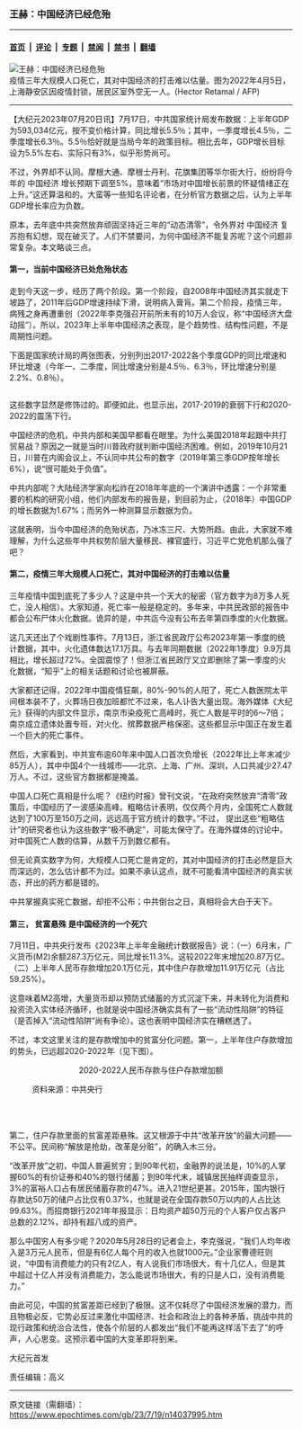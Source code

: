 ### 王赫：中国经济已经危殆

---

#### [首页](../../../..?n14037995) &nbsp;|&nbsp; [评论](../../../../../epoch-comment?n14037995) &nbsp;|&nbsp; [专题](../../../../../epoch-special?n14037995) &nbsp;|&nbsp; [禁闻](../../../../../epoch-news?n14037995) &nbsp;|&nbsp; [禁书](../../../../../books?n14037995) &nbsp;|&nbsp; [翻墙](https://github.com/gfw-breaker/nogfw/blob/master/README.md?n14037995)


<div><img alt="王赫：中国经济已经危殆" class="attachment-djy_600_400 size-djy_600_400 wp-post-image" src="https://i.epochtimes.com/assets/uploads/2022/04/id13697217-000_327P94G-600x400.jpg"/>
<div class="caption">
 疫情三年大规模人口死亡，其对中国经济的打击难以估量。图为2022年4月5日，上海静安区因疫情封锁，居民区室外空无一人。(Hector Retamal / AFP)
</div></div><hr/><div class="post_content" id="artbody" itemprop="articleBody">
 <!-- article content begin -->
 <p>
  【大纪元2023年07月20日讯】7月17日，中共国家统计局发布数据：上半年GDP为593,034亿元，按不变价格计算，同比增长5.5％；其中，一季度增长4.5％，二季度增长6.3％。5.5％恰好就是当局今年的政策目标。相比去年，GDP增长目标设为5.5%左右、实际只有3%，似乎形势尚可。
 </p>
 <p>
  不过，外界却不认同。摩根大通、摩根士丹利、花旗集团等华尔街大行，纷纷将今年的
  <ok href="https://www.epochtimes.com/gb/tag/%E4%B8%AD%E5%9B%BD%E7%BB%8F%E6%B5%8E.html">
   中国经济
  </ok>
  增长预期下调至5%，意味着“市场对中国增长前景的怀疑情绪正在上升。”这还算温和的。大蛮等一些知名评论者，在分析官方数据之后，认为上半年GDP增长率应为负数。
 </p>
 <p>
  原本，去年底中共突然放弃顽固坚持近三年的“动态清零”，令外界对
  <ok href="https://www.epochtimes.com/gb/tag/%E4%B8%AD%E5%9B%BD%E7%BB%8F%E6%B5%8E.html">
   中国经济
  </ok>
  复苏抱有幻想，现在破灭了。人们不禁要问，为何中国经济不能复苏呢？这个问题非常复杂。本文略谈三点。
 </p>
 <h4>
  第一，当前中国经济已处危殆状态
 </h4>
 <p>
  走到今天这一步，经历了两个阶段。第一个阶段，自2008年中国经济其实就走下坡路了，2011年后GDP增速持续下滑，说明病入膏肓。第二个阶段，疫情三年，病残之身再遭重创（2022年李克强召开前所未有的10万人会议，称“中国经济大盘动摇”）。所以，2023年上半年中国经济之表现，是个趋势性、结构性问题，不是周期性问题。
 </p>
 <p>
  下面是国家统计局的两张图表，分别列出2017-2022各个季度GDP的同比增速和环比增速（今年一、二季度，同比增速分别是4.5％、6.3％，环比增速分别是2.2%、0.8％）。
 </p>
 <p style="text-align: center;">
  <ok href="https://i.epochtimes.com/assets/uploads/2023/07/id14038084-2023-07-19_203106.jpg">
   <img alt="" class="alignnone size-full wp-image-14038084" src="https://i.epochtimes.com/assets/uploads/2023/07/id14038084-2023-07-19_203106.jpg"/>
  </ok>
 </p>
 <p>
  这些数字显然是修饰过的。即便如此，也显示出，2017-2019的衰弱下行和2020-2022的震荡下行。
 </p>
 <p>
  中国经济的危机，中共内部和美国早都看在眼里。为什么美国2018年起跟中共打贸易战？原因之一就是当时川普政府就判断中国经济困难。例如，2019年10月21日，川普在内阁会议上，不认同中共公布的数字（2019年第三季GDP按年增长6%），说“很可能处于负值”。
 </p>
 <p>
  中共内部呢？大陆经济学家向松祚在2018年年底的一个演讲中透露：一个非常重要的机构的研究小组，他们内部发布的报告是，到目前为止，（2018年）中国GDP的增长数据为1.67%；而另外一种测算显示数据为负。
 </p>
 <p>
  这就表明，当今中国经济的危殆状态，乃冰冻三尺、大势所趋。由此，大家就不难理解，为什么这些年中共权势阶层大量移民、裸官盛行，习近平亡党危机那么强了吧？
 </p>
 <h4>
  第二，疫情三年大规模人口死亡，其对中国经济的打击难以估量
 </h4>
 <p>
  三年疫情中国到底死了多少人？这是中共一个天大的秘密（官方数字为8万多人死亡，没人相信）。大家知道，死亡率一般是稳定的。多年来，中共民政部的报告中都会公布尸体火化数据。诡异的是，中共迄今没有公布去年第四季度的火化数据。
 </p>
 <p>
  这几天还出了个戏剧性事件。7月13日，浙江省民政厅公布2023年第一季度的统计数据，其中，火化遗体数达17.1万具。与去年同期数据（2022年1季度）9.9万具相比，增长超过72%。全国震惊了！但浙江省民政厅又立即删除了第一季度的火化数据，“知乎”上的相关话题和讨论也被屏蔽。
 </p>
 <p>
  大家都还记得，2022年中国疫情狂飙，80%-90%的人阳了，死亡人数医院太平间根本装不了，火葬场日夜加班都忙不过来，名人讣告大量出现。海外媒体《大纪元》获得的内部文件显示，南京市染疫死亡高峰时，死亡人数是平时的6〜7倍；南京成立遗体处置专班，对火化、殡葬数据严格保密。这些都显示中国正在发生着一个巨大的死亡事件。
 </p>
 <p>
  然后，大家看到，中共宣布逾60年来中国人口首次负增长（2022年比上年末减少85万人），其中中国4个一线城市——北京、上海、广州、深圳，人口共减少27.47万人。不过，这些官方数据都是掩盖。
 </p>
 <p>
  中国人口死亡真相是什么呢？《纽约时报》曾刊文说，“在政府突然放弃“清零”政策后，中国经历了一波感染高峰。粗略估计表明，仅仅两个月内，全国死亡人数就达到了100万至150万之间，远远高于官方统计的数字。”不过， 提出这些“粗略估计”的研究者也认为这些数字“极不确定”，可能太保守了。在海外媒体的讨论中，对中国死亡人数的估算，从数千万到数亿都有。
 </p>
 <p>
  但无论真实数字为何，大规模人口死亡是肯定的，其对中国经济的打击必然是巨大而深远的，怎么估计都不为过。如果不承认这点，就不可能看清中国经济的真实状态，开出的药方都是错的。
 </p>
 <p>
  中共掌握真实死亡数据，却拒不公布；中共倒台之日，真相将会大白于天下。
 </p>
 <h4>
  第三，
  <ok href="https://www.epochtimes.com/gb/tag/%E8%B4%AB%E5%AF%8C%E6%82%AC%E6%AE%8A.html">
   贫富悬殊
  </ok>
  是中国经济的一个死穴
 </h4>
 <p>
  7月11日，中共央行发布《2023年上半年金融统计数据报告》说：（一）6月末，广义货币(M2)余额287.3万亿元，同比增长11.3%。这较2022年末增加20.87万亿。（二）上半年人民币存款增加20.1万亿元，其中住户存款增加11.91万亿元（占比59.25%）。
 </p>
 <p>
  这意味着M2高增，大量货币却以预防式储蓄的方式沉淀下来，并未转化为消费和投资流入实体经济循环，也就是说中国经济确实具有了一些“流动性陷阱”的特征（是否掉入“流动性陷阱”尚有争论）。这也表明中国经济实在糟糕透了。
 </p>
 <p>
  不过，本文这里关注的是存款增加中的贫富分化问题。第一，上半年住户存款增加的势头，已远超2020-2022年（见下图）。
 </p>
 <p style="text-align: center;">
  2020-2022人民币存款与住户存款增加额
 </p>
 <figure aria-describedby="caption-attachment-14038086" class="wp-caption aligncenter" id="attachment_14038086" style="width: 600px">
  <ok href="https://i.epochtimes.com/assets/uploads/2023/07/id14038086-2023-07-19_203437.jpg" target="_blank">
   <img alt="" class="size-large wp-image-14038086" src="https://i.epochtimes.com/assets/uploads/2023/07/id14038086-2023-07-19_203437-600x103.jpg"/>
  </ok>
  <br/><figcaption class="wp-caption-text" id="caption-attachment-14038086">
   资料来源：中共央行
  </figcaption><br/>
 </figure><br/>
 <p>
  第二，住户存款里面的贫富差距悬殊。这又根源于中共“改革开放”的最大问题——不公平。民间称“解放是抢劫，改革是分赃”，的确入木三分。
 </p>
 <p>
  “改革开放”之初，中国人普遍贫穷；到90年代初，金融界的说法是，10%的人掌握60%的有价证券和40%的银行储蓄；到90年代末，城镇居民抽样调查显示，3%的富裕人口占有居民储蓄存款的47%。进入21世纪更甚。2015年，国内银行存款达50万的储户占比仅有0.37%，也就是说在全国存款50万以内的人占比达99.63%。而招商银行2021年年报显示：日均资产超50万元的个人客户仅占客户总数的2.12%，却持有超八成的资产。
 </p>
 <p>
  那么中国穷人有多少呢？2020年5月28日的记者会上，李克强说，“我们人均年收入是3万元人民币，但是有6亿人每个月的收入也就1000元。”企业家曹德旺则说，“中国有消费能力的只有2亿人，有人说我们市场很大，有十几亿人，但是其中超过十亿人并没有消费能力，怎么能说市场很大，有的只是人口，没有消费能力。”
 </p>
 <p>
  由此可见，中国的贫富差距已经到了极限。这不仅耗尽了中国经济发展的潜力，而且物极必反，它势必反过来激化中国经济、社会和政治上的各种矛盾，挑战中共的现行政策和统治合法性，使各个阶层的人都发出“我们不能再这样活下去了”的呼声，人心思变。这预示着中国的大变革即将到来。
 </p>
 <p>
  大纪元首发
 </p>
 <p>
  责任编辑：高义
 </p>
 <!-- article content end -->
 <div id="below_article_ad">
 </div>
</div>


---

原文链接（需翻墙）：https://www.epochtimes.com/gb/23/7/19/n14037995.htm